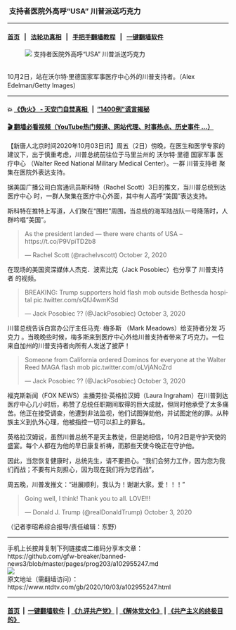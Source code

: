 ###  支持者医院外高呼“USA” 川普派送巧克力
------------------------

#### [首页](https://github.com/gfw-breaker/banned-news3/blob/master/README.md) &nbsp;&nbsp;|&nbsp;&nbsp; [法轮功真相](https://github.com/begood0513/basic/blob/master/README.md)  &nbsp;&nbsp;|&nbsp;&nbsp; [手把手翻墙教程](https://github.com/gfw-breaker/guides/wiki)  &nbsp;&nbsp;|&nbsp;&nbsp; [一键翻墙软件](https://github.com/gfw-breaker/nogfw/blob/master/README.md)  



<div><div class="featured_image">
 <figure>
  <img alt=" 支持者医院外高呼“USA” 川普派送巧克力" src="https://i.ntdtv.com/assets/uploads/2020/10/45-3-800x450.jpg"/>
 </figure><br/>
 <span class="caption">
  10月2日，站在沃尔特·里德国家军事医疗中心外的川普支持者。（Alex Edelman/Getty Images）
 </span>
</div>
</div><hr/>

#### 💥 [《伪火》 - 天安门自焚真相 ](http://158.247.195.190:10000/videos/blog/weihuo.html)&nbsp; |&nbsp; [“1400例”谎言揭秘  ](http://158.247.195.190:10000/videos/blog/jiexi1400.html)

#### [ 🎬  翻墙必看视频（YouTube热门频道、网站代理、时事热点、历史事件 ...）](https://github.com/gfw-breaker/links/blob/master/banned.md)

<div><div class="post_content" itemprop="articleBody">
 <p>
  【新唐人北京时间2020年10月03日讯】周五（2日）傍晚，在医生和医学专家的建议下，出于慎重考虑，川普总统前往位于马里兰州的
  <ok href="https://www.ntdtv.com/gb/沃尔特·里德.htm">
   沃尔特·里德
  </ok>
  国家军事
  <ok href="https://www.ntdtv.com/gb/医疗中心.htm">
   医疗中心
  </ok>
  （Walter Reed National Military Medical Center）。一群
  <ok href="https://www.ntdtv.com/gb/川普支持者.htm">
   川普支持者
  </ok>
  聚集在医院外表达支持。
 </p>
 <p>
  据美国广播公司白宫通讯员斯科特（Rachel Scott）3日的推文，当川普总统到达
  <ok href="https://www.ntdtv.com/gb/医疗中心.htm">
   医疗中心
  </ok>
  时，一群人聚集在医疗中心外面，其中有人高呼“美国”表达支持。
 </p>
 <p>
  斯科特在推特上写道，人们聚在“围栏”周围，当总统的海军陆战队一号降落时，人群吟唱“美国”。
 </p>
 <blockquote class="twitter-tweet">
  <p dir="ltr" lang="en">
   As the president landed — there were chants of USA –
   <ok href="https://t.co/P9VpiTD2b8">
    https://t.co/P9VpiTD2b8
   </ok>
  </p>
  <p>
   — Rachel Scott (@rachelvscott)
   <ok href="https://twitter.com/rachelvscott/status/1312161032387788800?ref_src=twsrc%5Etfw">
    October 2, 2020
   </ok>
  </p>
 </blockquote>
 <p>
  <script async="" charset="utf-8" src="https://platform.twitter.com/widgets.js">
  </script>
 </p>
 <p>
  <p>
   在现场的美国资深媒体人杰克．波索比克（Jack Posobiec）也分享了
   <ok href="https://www.ntdtv.com/gb/川普支持者.htm">
    川普支持者
   </ok>
   的视频。
  </p>
  <blockquote class="twitter-tweet">
   <p dir="ltr" lang="en">
    BREAKING: Trump supporters hold flash mob outside Bethesda hospital
    <ok href="https://t.co/sQfJ4wmKSd">
     pic.twitter.com/sQfJ4wmKSd
    </ok>
   </p>
   <p>
    — Jack Posobiec ?? (@JackPosobiec)
    <ok href="https://twitter.com/JackPosobiec/status/1312199696111210497?ref_src=twsrc%5Etfw">
     October 3, 2020
    </ok>
   </p>
  </blockquote>
  <p>
   <script async="" charset="utf-8" src="https://platform.twitter.com/widgets.js">
   </script>
  </p>
  <p>
   <p>
    川普总统告诉白宫办公厅主任马克·
    <ok href="https://www.ntdtv.com/gb/梅多斯.htm">
     梅多斯
    </ok>
    （Mark Meadows）给支持者分发
    <ok href="https://www.ntdtv.com/gb/巧克力.htm">
     巧克力
    </ok>
    。当晚晚些时候，梅多斯来到医疗中心外给川普支持者带来了巧克力。一位来自加州的川普支持者向所有人发送了披萨！
   </p>
   <blockquote class="twitter-tweet">
    <p dir="ltr" lang="en">
     Someone from California ordered Dominos for everyone at the Walter Reed MAGA flash mob
     <ok href="https://t.co/oLVjANoZrd">
      pic.twitter.com/oLVjANoZrd
     </ok>
    </p>
    <p>
     — Jack Posobiec ?? (@JackPosobiec)
     <ok href="https://twitter.com/JackPosobiec/status/1312222858165260288?ref_src=twsrc%5Etfw">
      October 3, 2020
     </ok>
    </p>
   </blockquote>
   <p>
    <script async="" charset="utf-8" src="https://platform.twitter.com/widgets.js">
    </script>
   </p>
   <p>
    <p>
     福克斯新闻（FOX NEWS）主播劳拉·英格拉汉姆（Laura Ingraham）在川普到达医疗中心几小时后，称赞了总统任职期间取得的巨大成就，但同时他承受了太多痛苦。他正在接受调查，他遭到非法监视，他们试图弹劾他，并试图定他的罪。从种族主义到仇外心理，他被指控一切可以扣上的罪名。
    </p>
    <p>
     英格拉汉姆说，虽然川普总统不是天主教徒，但是她相信，10月2日是守护天使的盛宴。每个人都在为他的早日康复祈祷，而那些天使今晚正在守护他。
    </p>
    <p>
     因此，当您恢复健康时，总统先生，请不要担心。“我们会努力工作，因为您为我们而战；不要有片刻担心，因为现在我们将为您而战”。
    </p>
    <p>
     周五晚，川普发推文：“进展顺利，我认为！谢谢大家。爱！！！”
    </p>
    <blockquote class="twitter-tweet">
     <p dir="ltr" lang="en">
      Going welI, I think! Thank you to all. LOVE!!!
     </p>
     <p>
      — Donald J. Trump (@realDonaldTrump)
      <ok href="https://twitter.com/realDonaldTrump/status/1312233807991496704?ref_src=twsrc%5Etfw">
       October 3, 2020
      </ok>
     </p>
    </blockquote>
    <p>
     <script async="" charset="utf-8" src="https://platform.twitter.com/widgets.js">
     </script>
    </p>
    <p>
     <p>
      （记者李昭希综合报导/责任编辑：东野）
     </p>
     <div class="single_ad">
     </div>
    </p>
   </p>
  </p>
 </p>
</div>
</div>
<hr/>
手机上长按并复制下列链接或二维码分享本文章：<br/>
https://github.com/gfw-breaker/banned-news3/blob/master/pages/prog203/a102955247.md <br/>
<a href='https://github.com/gfw-breaker/banned-news3/blob/master/pages/prog203/a102955247.md'><img src='https://github.com/gfw-breaker/banned-news3/blob/master/pages/prog203/a102955247.md.png'/></a> <br/>
原文地址（需翻墙访问）：https://www.ntdtv.com/gb/2020/10/03/a102955247.html


------------------------
#### [首页](https://github.com/gfw-breaker/banned-news3/blob/master/README.md) &nbsp;|&nbsp; [一键翻墙软件](https://github.com/gfw-breaker/nogfw/blob/master/README.md) &nbsp;| [《九评共产党》](https://github.com/gfw-breaker/9ping.md/blob/master/README.md#九评之一评共产党是什么) | [《解体党文化》](https://github.com/gfw-breaker/jtdwh.md/blob/master/README.md) | [《共产主义的终极目的》](https://github.com/gfw-breaker/gczydzjmd.md/blob/master/README.md)


<img src='http://gfw-breaker.win/banned-news3/pages/prog203/a102955247.md' width='0px' height='0px'/>